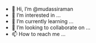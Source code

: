 - 👋 Hi, I’m @mudassiraman
- 👀 I’m interested in ...
- 🌱 I’m currently learning ...
- 💞️ I’m looking to collaborate on ...
- 📫 How to reach me ...

<!---
mudassiraman/mudassiraman is a ✨ special ✨ repository because its `README.md` (this file) appears on your GitHub profile.
You can click the Preview link to take a look at your changes.
--->
